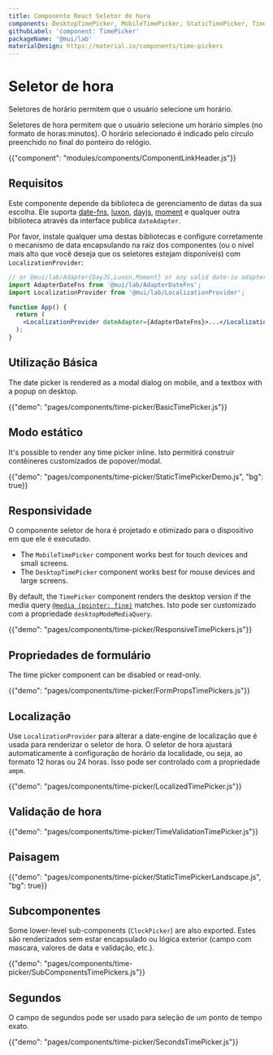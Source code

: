 ```yaml
---
title: Componente React Seletor de hora
components: DesktopTimePicker, MobileTimePicker, StaticTimePicker, TimePicker, ClockPicker
githubLabel: 'component: TimePicker'
packageName: '@mui/lab'
materialDesign: https://material.io/components/time-pickers
---
```


# Seletor de hora

<p class="description">Seletores de horário permitem que o usuário selecione um horário.</p>

Seletores de hora permitem que o usuário selecione um horário simples (no formato de horas:minutos). O horário selecionado é indicado pelo círculo preenchido no final do ponteiro do relógio.

{{"component": "modules/components/ComponentLinkHeader.js"}}

## Requisitos

Este componente depende da biblioteca de gerenciamento de datas da sua escolha. Ele suporta [date-fns](https://date-fns.org/), [luxon](https://moment.github.io/luxon/), [dayjs](https://github.com/iamkun/dayjs), [moment](https://momentjs.com/) e qualquer outra biblioteca através da interface publica `dateAdapter`.

Por favor, instale qualquer uma destas bibliotecas e configure corretamente o mecanismo de data encapsulando na raiz dos componentes (ou o nível mais alto que você deseja que os seletores estejam disponíveis) com `LocalizationProvider`:

```jsx
// or @mui/lab/Adapter{DayJS,Luxon,Moment} or any valid date-io adapter
import AdapterDateFns from '@mui/lab/AdapterDateFns';
import LocalizationProvider from '@mui/lab/LocalizationProvider';

function App() {
  return (
    <LocalizationProvider dateAdapter={AdapterDateFns}>...</LocalizationProvider>
  );
}
```

## Utilização Básica

The date picker is rendered as a modal dialog on mobile, and a textbox with a popup on desktop.

{{"demo": "pages/components/time-picker/BasicTimePicker.js"}}

## Modo estático

It's possible to render any time picker inline. Isto permitirá construir contêineres customizados de popover/modal.

{{"demo": "pages/components/time-picker/StaticTimePickerDemo.js", "bg": true}}

## Responsividade

O componente seletor de hora é projetado e otimizado para o dispositivo em que ele é executado.

- The `MobileTimePicker` component works best for touch devices and small screens.
- The `DesktopTimePicker` component works best for mouse devices and large screens.

By default, the `TimePicker` component renders the desktop version if the media query [`@media (pointer: fine)`](https://developer.mozilla.org/en-US/docs/Web/CSS/@media/pointer) matches. Isto pode ser customizado com a propriedade `desktopModeMediaQuery`.

{{"demo": "pages/components/time-picker/ResponsiveTimePickers.js"}}

## Propriedades de formulário

The time picker component can be disabled or read-only.

{{"demo": "pages/components/time-picker/FormPropsTimePickers.js"}}

## Localização

Use `LocalizationProvider` para alterar a date-engine de localização que é usada para renderizar o seletor de hora. O seletor de hora ajustará automaticamente à configuração de horário da localidade, ou seja, ao formato 12 horas ou 24 horas. Isso pode ser controlado com a propriedade `ampm`.

{{"demo": "pages/components/time-picker/LocalizedTimePicker.js"}}

## Validação de hora

{{"demo": "pages/components/time-picker/TimeValidationTimePicker.js"}}

## Paisagem

{{"demo": "pages/components/time-picker/StaticTimePickerLandscape.js", "bg": true}}

## Subcomponentes

Some lower-level sub-components (`ClockPicker`) are also exported. Estes são renderizados sem estar encapsulado ou  lógica exterior (campo com mascara, valores de data e validação, etc.).

{{"demo": "pages/components/time-picker/SubComponentsTimePickers.js"}}

## Segundos

O campo de segundos pode ser usado para seleção de um ponto de tempo exato.

{{"demo": "pages/components/time-picker/SecondsTimePicker.js"}}
